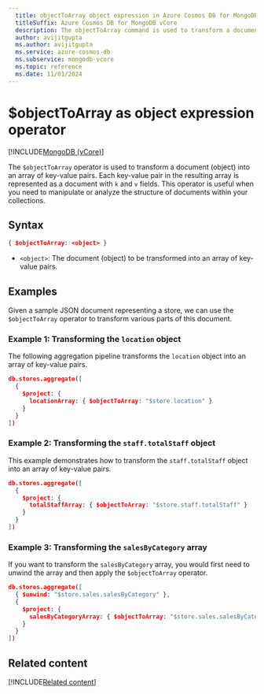 ```yaml
---
  title: objectToArray object expression in Azure Cosmos DB for MongoDB vCore
  titleSuffix: Azure Cosmos DB for MongoDB vCore
  description: The objectToArray command is used to transform a document (object) into an array of key-value pairs.
  author: avijitgupta
  ms.author: avijitgupta
  ms.service: azure-cosmos-db
  ms.subservice: mongodb-vcore
  ms.topic: reference
  ms.date: 11/01/2024
---
```


# $objectToArray as object expression operator

[!INCLUDE[MongoDB (vCore)](~/reusable-content/ce-skilling/azure/includes/cosmos-db/includes/appliesto-mongodb-vcore.md)]

The `$objectToArray` operator is used to transform a document (object) into an array of key-value pairs. Each key-value pair in the resulting array is represented as a document with `k` and `v` fields. This operator is useful when you need to manipulate or analyze the structure of documents within your collections.

## Syntax

```json
{ $objectToArray: <object> }
```

- `<object>`: The document (object) to be transformed into an array of key-value pairs.

## Examples

Given a sample JSON document representing a store, we can use the `$objectToArray` operator to transform various parts of this document.

### Example 1: Transforming the `location` object

The following aggregation pipeline transforms the `location` object into an array of key-value pairs.

```json
db.stores.aggregate([
  {
    $project: {
      locationArray: { $objectToArray: "$store.location" }
    }
  }
])
```

### Example 2: Transforming the `staff.totalStaff` object

This example demonstrates how to transform the `staff.totalStaff` object into an array of key-value pairs.

```json
db.stores.aggregate([
  {
    $project: {
      totalStaffArray: { $objectToArray: "$store.staff.totalStaff" }
    }
  }
])
```

### Example 3: Transforming the `salesByCategory` array

If you want to transform the `salesByCategory` array, you would first need to unwind the array and then apply the `$objectToArray` operator.

```json
db.stores.aggregate([
  { $unwind: "$store.sales.salesByCategory" },
  {
    $project: {
      salesByCategoryArray: { $objectToArray: "$store.sales.salesByCategory" }
    }
  }
])
```

## Related content

[!INCLUDE[Related content](../includes/related-content.md)]